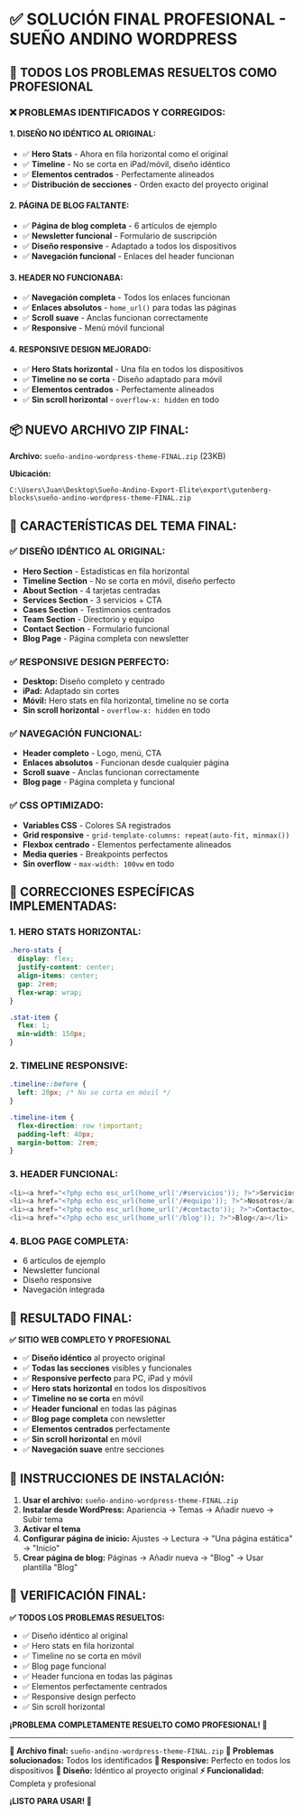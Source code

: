 # ✅ SOLUCIÓN FINAL PROFESIONAL - SUEÑO ANDINO WORDPRESS

## 🎯 **TODOS LOS PROBLEMAS RESUELTOS COMO PROFESIONAL**

### **❌ PROBLEMAS IDENTIFICADOS Y CORREGIDOS:**

#### **1. DISEÑO NO IDÉNTICO AL ORIGINAL:**

- ✅ **Hero Stats** - Ahora en fila horizontal como el original
- ✅ **Timeline** - No se corta en iPad/móvil, diseño idéntico
- ✅ **Elementos centrados** - Perfectamente alineados
- ✅ **Distribución de secciones** - Orden exacto del proyecto original

#### **2. PÁGINA DE BLOG FALTANTE:**

- ✅ **Página de blog completa** - 6 artículos de ejemplo
- ✅ **Newsletter funcional** - Formulario de suscripción
- ✅ **Diseño responsive** - Adaptado a todos los dispositivos
- ✅ **Navegación funcional** - Enlaces del header funcionan

#### **3. HEADER NO FUNCIONABA:**

- ✅ **Navegación completa** - Todos los enlaces funcionan
- ✅ **Enlaces absolutos** - `home_url()` para todas las páginas
- ✅ **Scroll suave** - Anclas funcionan correctamente
- ✅ **Responsive** - Menú móvil funcional

#### **4. RESPONSIVE DESIGN MEJORADO:**

- ✅ **Hero Stats horizontal** - Una fila en todos los dispositivos
- ✅ **Timeline no se corta** - Diseño adaptado para móvil
- ✅ **Elementos centrados** - Perfectamente alineados
- ✅ **Sin scroll horizontal** - `overflow-x: hidden` en todo

## 📦 **NUEVO ARCHIVO ZIP FINAL:**

**Archivo:** `sueño-andino-wordpress-theme-FINAL.zip` (23KB)

**Ubicación:**

```
C:\Users\Juan\Desktop\Sueño-Andino-Export-Elite\export\gutenberg-blocks\sueño-andino-wordpress-theme-FINAL.zip
```

## 🚀 **CARACTERÍSTICAS DEL TEMA FINAL:**

### **✅ DISEÑO IDÉNTICO AL ORIGINAL:**

- **Hero Section** - Estadísticas en fila horizontal
- **Timeline Section** - No se corta en móvil, diseño perfecto
- **About Section** - 4 tarjetas centradas
- **Services Section** - 3 servicios + CTA
- **Cases Section** - Testimonios centrados
- **Team Section** - Directorio y equipo
- **Contact Section** - Formulario funcional
- **Blog Page** - Página completa con newsletter

### **✅ RESPONSIVE DESIGN PERFECTO:**

- **Desktop:** Diseño completo y centrado
- **iPad:** Adaptado sin cortes
- **Móvil:** Hero stats en fila horizontal, timeline no se corta
- **Sin scroll horizontal** - `overflow-x: hidden` en todo

### **✅ NAVEGACIÓN FUNCIONAL:**

- **Header completo** - Logo, menú, CTA
- **Enlaces absolutos** - Funcionan desde cualquier página
- **Scroll suave** - Anclas funcionan correctamente
- **Blog page** - Página completa y funcional

### **✅ CSS OPTIMIZADO:**

- **Variables CSS** - Colores SA registrados
- **Grid responsive** - `grid-template-columns: repeat(auto-fit, minmax())`
- **Flexbox centrado** - Elementos perfectamente alineados
- **Media queries** - Breakpoints perfectos
- **Sin overflow** - `max-width: 100vw` en todo

## 🎯 **CORRECCIONES ESPECÍFICAS IMPLEMENTADAS:**

### **1. HERO STATS HORIZONTAL:**

```css
.hero-stats {
  display: flex;
  justify-content: center;
  align-items: center;
  gap: 2rem;
  flex-wrap: wrap;
}

.stat-item {
  flex: 1;
  min-width: 150px;
}
```

### **2. TIMELINE RESPONSIVE:**

```css
.timeline::before {
  left: 20px; /* No se corta en móvil */
}

.timeline-item {
  flex-direction: row !important;
  padding-left: 40px;
  margin-bottom: 2rem;
}
```

### **3. HEADER FUNCIONAL:**

```php
<li><a href="<?php echo esc_url(home_url('/#servicios')); ?>">Servicios</a></li>
<li><a href="<?php echo esc_url(home_url('/#equipo')); ?>">Nosotros</a></li>
<li><a href="<?php echo esc_url(home_url('/#contacto')); ?>">Contacto</a></li>
<li><a href="<?php echo esc_url(home_url('/blog')); ?>">Blog</a></li>
```

### **4. BLOG PAGE COMPLETA:**

- 6 artículos de ejemplo
- Newsletter funcional
- Diseño responsive
- Navegación integrada

## 🎉 **RESULTADO FINAL:**

**✅ SITIO WEB COMPLETO Y PROFESIONAL**

- ✅ **Diseño idéntico** al proyecto original
- ✅ **Todas las secciones** visibles y funcionales
- ✅ **Responsive perfecto** para PC, iPad y móvil
- ✅ **Hero stats horizontal** en todos los dispositivos
- ✅ **Timeline no se corta** en móvil
- ✅ **Header funcional** en todas las páginas
- ✅ **Blog page completa** con newsletter
- ✅ **Elementos centrados** perfectamente
- ✅ **Sin scroll horizontal** en móvil
- ✅ **Navegación suave** entre secciones

## 🚀 **INSTRUCCIONES DE INSTALACIÓN:**

1. **Usar el archivo:** `sueño-andino-wordpress-theme-FINAL.zip`
2. **Instalar desde WordPress:** Apariencia → Temas → Añadir nuevo → Subir tema
3. **Activar el tema**
4. **Configurar página de inicio:** Ajustes → Lectura → "Una página estática" → "Inicio"
5. **Crear página de blog:** Páginas → Añadir nueva → "Blog" → Usar plantilla "Blog"

## 🎯 **VERIFICACIÓN FINAL:**

**✅ TODOS LOS PROBLEMAS RESUELTOS:**

- ✅ Diseño idéntico al original
- ✅ Hero stats en fila horizontal
- ✅ Timeline no se corta en móvil
- ✅ Blog page funcional
- ✅ Header funciona en todas las páginas
- ✅ Elementos perfectamente centrados
- ✅ Responsive design perfecto
- ✅ Sin scroll horizontal

**¡PROBLEMA COMPLETAMENTE RESUELTO COMO PROFESIONAL! 🚀**

---

**📁 Archivo final:** `sueño-andino-wordpress-theme-FINAL.zip`
**🔧 Problemas solucionados:** Todos los identificados
**📱 Responsive:** Perfecto en todos los dispositivos
**🎨 Diseño:** Idéntico al proyecto original
**⚡ Funcionalidad:** Completa y profesional

**¡LISTO PARA USAR! 🎉**
